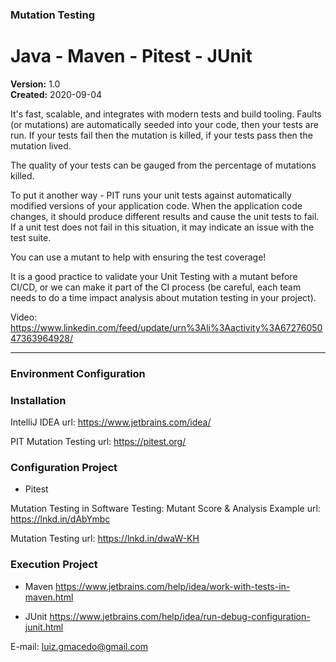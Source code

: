 ### Mutation Testing ### 
# Java - Maven - Pitest - JUnit

**Version:** 1.0 <br>
**Created:** 2020-09-04

It's fast, scalable, and integrates with modern tests and build tooling.
Faults (or mutations) are automatically seeded into your code, then your tests are run. If your tests fail then the mutation is killed, if your tests pass then the mutation lived.

The quality of your tests can be gauged from the percentage of mutations killed.

To put it another way - PIT runs your unit tests against automatically modified versions of your application code. When the application code changes, it should produce different results and cause the unit tests to fail. If a unit test does not fail in this situation, it may indicate an issue with the test suite.

You can use a mutant to help with ensuring the test coverage!

It is a good practice to validate your Unit Testing with a mutant before CI/CD, or we can make it part of the CI process (be careful, each team needs to do a time impact analysis about mutation testing in your project).

Video: https://www.linkedin.com/feed/update/urn%3Ali%3Aactivity%3A6727605047363964928/

_____________________________________________

### Environment Configuration ###
### Installation ###
IntelliJ IDEA
url: https://www.jetbrains.com/idea/ 

PIT Mutation Testing
url: https://pitest.org/

### Configuration Project ###
  - Pitest
  
  Mutation Testing in Software Testing: Mutant Score & Analysis Example 
  url: https://lnkd.in/dAbYmbc

  Mutation Testing 
  url: https://lnkd.in/dwaW-KH


### Execution Project ###
  - Maven 
  https://www.jetbrains.com/help/idea/work-with-tests-in-maven.html
  
  - JUnit
  https://www.jetbrains.com/help/idea/run-debug-configuration-junit.html
  
  
E-mail: luiz.gmacedo@gmail.com
